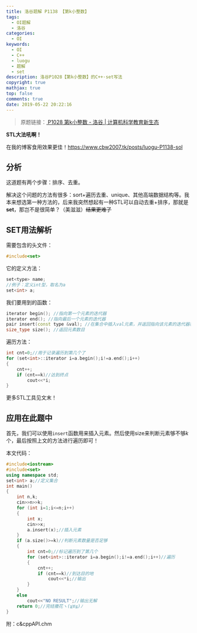 ```yaml
---
title: 洛谷题解 P1138 【第k小整数】
tags:
  - OI题解
  - 洛谷
categories:
  - OI
keywords:
  - OI
  - C++
  - luogu
  - 题解
  - set
description: 洛谷P1028【第k小整数】的C++·set写法
copyright: true
mathjax: true
top: false
comments: true
date: 2019-05-22 20:22:16
---
```


> 原题链接：[ P1028 第k小整数 - 洛谷 | 计算机科学教育新生态](https://www.luogu.com.cn/problem/show/P1138)

<!--more-->

**STL大法吼啊！**

在我的博客食用效果更佳！<https://www.cbw2007.tk/posts/luogu-P1138-sol>

## 分析

这道题有两个步骤：排序、去重。

解决这个问题的方法有很多：sort+遍历去重、unique、其他高端数据结构等。我本来想选第一种方法的，后来我突然想起有一种STL可以自动去重+排序，那就是**set**，那岂不是很简单？（美滋滋）~~结果更难了~~

## SET用法解析

需要包含的头文件：

```cpp
#include<set>
```

它的定义方法：

```cpp
set<type> name;
//例子：定义int型，取名为a
set<int> a;
```

我们要用到的函数：

```cpp
iterator begin(); //指向第一个元素的迭代器
iterator end(); //指向最后一个元素的迭代器
pair insert(const type &val); //在集合中插入val元素，并返回指向该元素的迭代器和一个布尔值来说明val是否成功的被插入了
size_type size(); //返回元素数目
```

遍历方法：

```cpp
int cnt=0;//用于记录遍历到第几个了
for (set<int>::iterator i=a.begin();i!=a.end();i++)
{
	cnt++;
	if (cnt==k)//达到终点
		cout<<*i;
}
```

更多STL工具见文末！

## 应用在此题中

首先，我们可以使用`insert`函数用来插入元素。然后使用size来判断元素够不够$k$个，最后按照上文的方法进行遍历即可！

本文代码：

```cpp
#include<iostream>
#include<set>
using namespace std;
set<int> a;//定义集合
int main()
{
	int n,k;
	cin>>n>>k;
	for (int i=1;i<=n;i++)
	{
		int x;
		cin>>x;
		a.insert(x);//插入元素
	}
	if (a.size()>=k)//判断元素数量是否足够
	{
		int cnt=0;//标记遍历到了第几个
		for (set<int>::iterator i=a.begin();i!=a.end();i++)//遍历
		{
			cnt++;
			if (cnt==k)//到达目的地
				cout<<*i;//输出
		}
	}
	else
		cout<<"NO RESULT";//输出无解
	return 0;//完结撒花ヽ(≧∀≦)ﾉ
}
```

附：c&cppAPI.chm
